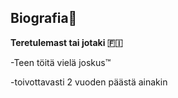 ## Biografia👋

**Teretulemast tai jotaki 🇫🇮**

-Teen töitä vielä joskus™

-toivottavasti 2 vuoden päästä ainakin
  
